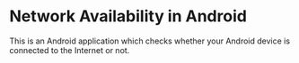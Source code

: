 # Network Availability in Android
This is an Android application which checks whether your Android device is connected to the Internet or not.
